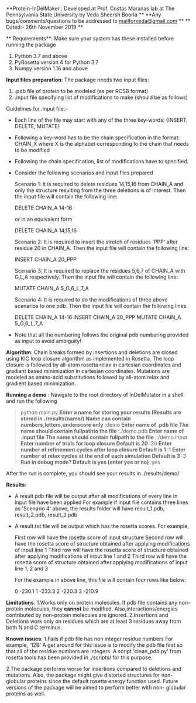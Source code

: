 **Protein-InDelMaker : Developed at Prof. Costas Maranas
lab at The Pennsylvania State University by Veda Sheersh Boorla **
**Any bugs/comments/questions to be addressed to mailforveda@gmail.com **
** Dated:- 26th November 2019 **

** Requirements**:
Make sure your system has these installed before running the package
1. Python 3.7 and above
2. PyRosetta version 4 for Python 3.7
3. Numpy version 1.16 and above

**Input files preparation**:
The package needs two input files:
1. .pdb file of protein to be modeled (as per RCSB format)
2. .input file specifying list of modifications to make (should be as follows)

Guidelines for .input file:-
* Each line of the file may start with any of the three key-words:
  {INSERT, DELETE, MUTATE}
* Following a key-word has to be the chain specification in the format:
  CHAIN_X
  where X is the alphabet corresponding to the chain that needs to be modified
* Following the chain specification, list of modifications have to specified.
* Consider the following scenarios and input files prepared

  Scenario 1: It is required to delete residues 14,15,16 from CHAIN_A and only
  the structure resulting from the three deletions is of interest. Then the
  input file will contain the following line:

  DELETE CHAIN_A 14-16

  or in an equivalent form

  DELETE CHAIN_A 14,15,16

  Scenario 2: It is required to insert the stretch of residues 'PPP' after
  residue 20 in CHAIN_A. Then the input file will contain the following line:

  INSERT CHAIN_A 20_PPP

  Scenario 3: It is required to replace the residues 5,6,7 of CHAIN_A with
  G,L,A respectively. Then the input file will contain the following line:

  MUTATE CHAIN_A 5_G,6_L,7_A

  Scenario 4: It is required to do the modifications of three above scenarios
  to one pdb. Then the input file will contain the following lines:

  DELETE CHAIN_A 14-16
  INSERT CHAIN_A 20_PPP
  MUTATE CHAIN_A 5_G,6_L,7_A

* Note that all the numbering follows the original pdb numbering provided as
input to avoid ambiguity!

**Algorithm**:
Chain breaks formed by insertions and deletions are closed using KIC loop
closure algorithm as implemented in Rosetta. The loop closure is followed  by
all-atom rosetta relax in cartesian coordinates and gradient based minimization
in cartesian coordinates.
Mutations are modeled as amino-acid substitutions followed by all-atom relax and
gradient based minimization.

**Running a demo** :
Navigate to the root directory of InDelMutator in a shell and run the following
> python main.py
**Enter a name for storing your results (Results are stored in ./results/name/)
Name can contain numbers,letters,underscore only**
:demo
**Enter name of .pdb file
The name should contain fullpathto the file**
:./demo.pdb
**Enter name of .input file
The name should contain fullpath to the file**
:./demo.input
**Enter number of trials for loop closure
Default is 20**
:20
**Enter number of refinement cycles after loop closure
Default is 1**
:1
**Enter number of relax cycles at the end of each simulation
Default is 3**
:3
**Run in debug mode?
Default is yes (enter yes or no)**
:yes

After the run is complete, you should see your results in ./results/demo/

**Results**:
* A result.pdb file will be output after all modifications of every line in
  input file have been applied
  For example if input file contains three lines as 'Scenario 4' above,
  the results folder will have result_1.pdb, result_2.pdb, result_3.pdb
* A result.txt file will be output which has the rosetta scores. For example,

  First row will have the rosetta score of input structure
  Second row will have the rosetta score of structure obtained after applying
  modifications of input line 1
  Third row will have the rosetta score of structure obtained after applying
  modifications of input line 1 and 2
  Third row will have the rosetta score of structure obtained after applying
  modifications of input line 1, 2 and 3

  For the example in above line, this file will contain four rows like below:

  0 -230.1
  1 -233.3
  2 -220.3
  3 -210.9


**Limitations**:
1.Works only on protein molecules. If pdb file contains any non-protein
molecules, they **cannot** be modified. Also,interactions/energies contributed
by non-protein molecules are ignored.
2.Insertions and Deletions work only on residues which are at least 3 residues
away from both N and C terminus.

**Known issues**:
1.Fails if pdb file has non integer residue numbers
  For example, '12B'
  A get around for this issue is to modify the pdb file first so that all of
  the residue numbers are integers. A script 'clean_pdb.py' from rosetta tools
  has been provided in ./scripts/ for this purpose.

2.The package performs worse for insertions compared to deletions and
  mutations. Also, the package might give distorted structures for
  non-globular proteins since the default rosetta energy function used.
  Future versions of the package will be aimed to perform better with non-
  globular proteins as well.

